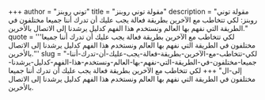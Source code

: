 +++
author = "توني روبنز"
title = "مقولة توني روبنز"
description = "مقولة توني روبنز: لكي تتخاطب مع الآخرين بطريقة فعالة يجب عليك أن تدرك أننا جميعا مختلفون في الطريقة التي نفهم بها العالم ونستخدم هذا الفهم كدليل يرشدنا إلى الاتصال بالأخرين."
quote = '''لكي تتخاطب مع الآخرين بطريقة فعالة يجب عليك أن تدرك أننا جميعا مختلفون في الطريقة التي نفهم بها العالم ونستخدم هذا الفهم كدليل يرشدنا إلى الاتصال بالأخرين.'''
slug = "لكي-تتخاطب-مع-الآخرين-بطريقة-فعالة-يجب-عليك-أن-تدرك-أننا-جميعا-مختلفون-في-الطريقة-التي-نفهم-بها-العالم-ونستخدم-هذا-الفهم-كدليل-يرشدنا-إلى-ال"
+++
لكي تتخاطب مع الآخرين بطريقة فعالة يجب عليك أن تدرك أننا جميعا مختلفون في الطريقة التي نفهم بها العالم ونستخدم هذا الفهم كدليل يرشدنا إلى الاتصال بالأخرين.
